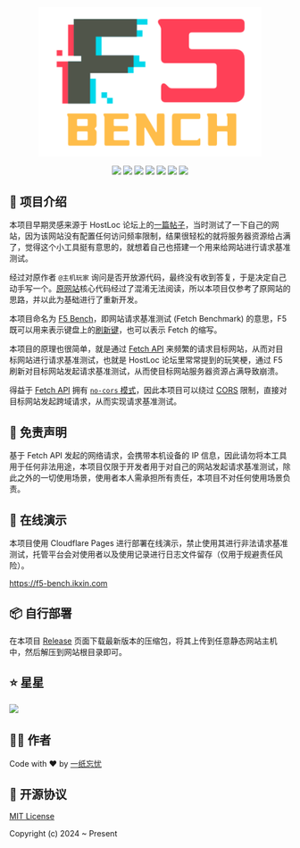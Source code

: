 <p align="center">
  <img width="400" src="./public/images/logo.svg" />
</p>

<p align="center">
  <a href="https://github.com/ikxin/f5-bench/releases"><img src="https://badgen.net/github/release/ikxin/f5-bench" /></a>
  <a href="https://github.com/ikxin/f5-bench/stargazers"><img src="https://badgen.net/github/stars/ikxin/f5-bench" /></a>
  <a href="https://github.com/ikxin/f5-bench/network/members"><img src="https://badgen.net/github/forks/ikxin/f5-bench" /></a>
  <a href="https://github.com/ikxin/f5-bench/commits"><img src="https://badgen.net/github/commits/ikxin/f5-bench" /></a>
  <a href="https://github.com/ikxin/f5-bench/issues"><img src="https://badgen.net/github/issues/ikxin/f5-bench" /></a>
  <a href="https://github.com/ikxin/f5-bench/watchers"><img src="https://badgen.net/github/watchers/ikxin/f5-bench" /></a>
  <a href="https://github.com/ikxin/f5-bench/blob/master/LICENSE"><img src="https://badgen.net/github/license/ikxin/f5-bench" /></a>
</p>

## 📖 项目介绍

本项目早期灵感来源于 HostLoc 论坛上的[一篇帖子](https://hostloc.com/thread-1312882-1-1.html)，当时测试了一下自己的网站，因为该网站没有配置任何访问频率限制，结果很轻松的就将服务器资源给占满了，觉得这个小工具挺有意思的，就想着自己也搭建一个用来给网站进行请求基准测试。

经过对原作者 `@主机玩家` 询问是否开放源代码，最终没有收到答复，于是决定自己动手写一个。[原网站](https://f5.serverplayer.com/)核心代码经过了混淆无法阅读，所以本项目仅参考了原网站的思路，并以此为基础进行了重新开发。

本项目命名为 [F5 Bench](https://github.com/ikxin/f5-bench)，即网站请求基准测试 (Fetch Benchmark) 的意思，F5 既可以用来表示键盘上的[刷新键](https://www.toptal.com/developers/keycode/f5)，也可以表示 Fetch 的缩写。

本项目的原理也很简单，就是通过 [Fetch API](https://developer.mozilla.org/zh-CN/docs/Web/API/Fetch_API) 来频繁的请求目标网站，从而对目标网站进行请求基准测试，也就是 HostLoc 论坛里常常提到的玩笑梗，通过 F5 刷新对目标网站发起请求基准测试，从而使目标网站服务器资源占满导致崩溃。

得益于 [Fetch API](https://developer.mozilla.org/zh-CN/docs/Web/API/Fetch_API) 拥有 [`no-cors` 模式](https://developer.mozilla.org/zh-CN/docs/Web/API/fetch#mode)，因此本项目可以绕过 [CORS](https://developer.mozilla.org/zh-CN/docs/Web/HTTP/CORS) 限制，直接对目标网站发起跨域请求，从而实现请求基准测试。

## 📝 免责声明

基于 Fetch API 发起的网络请求，会携带本机设备的 IP 信息，因此请勿将本工具用于任何非法用途，本项目仅限于开发者用于对自己的网站发起请求基准测试，除此之外的一切使用场景，使用者本人需承担所有责任，本项目不对任何使用场景负责。

## 👀 在线演示

本项目使用 Cloudflare Pages 进行部署在线演示，禁止使用其进行非法请求基准测试，托管平台会对使用者以及使用记录进行日志文件留存（仅用于规避责任风险）。

https://f5-bench.ikxin.com

## 📦 自行部署

在本项目 [Release](https://github.com/ikxin/f5-bench/releases) 页面下载最新版本的压缩包，将其上传到任意静态网站主机中，然后解压到网站根目录即可。

## ⭐ 星星

![](https://starchart.cc/ikxin/f5-bench.svg?variant=light)

## 🧑‍💻 作者

Code with ❤️ by [一纸忘忧](https://www.ikxin.com "一纸忘忧")

## 📜 开源协议

[MIT License](./LICENSE "MIT License")

Copyright (c) 2024 ~ Present

